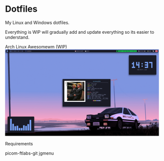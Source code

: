 # Dotfiles

 My Linux and Windows dotfiles.

 Everything is WIP will gradually add and update everything so its easier to understand.


Arch Linux Awesomewm (WIP)
![alt text](assets/awesomewm-preview.png)

Requirements

picom-ftlabs-git
jgmenu
